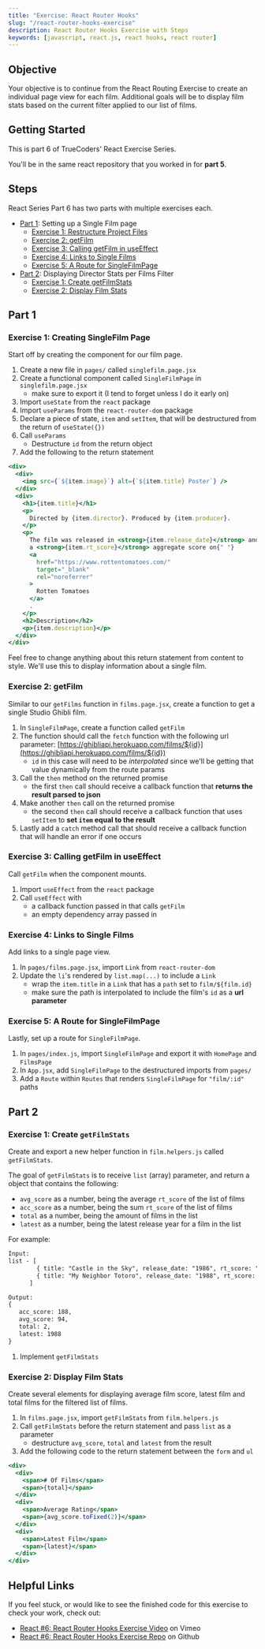 ```yaml
---
title: "Exercise: React Router Hooks"
slug: "/react-router-hooks-exercise"
description: React Router Hooks Exercise with Steps
keywords: [javascript, react.js, react hooks, react router]
---
```


## Objective

Your objective is to continue from the React Routing Exercise to create an individual page view for each film. Additional goals will be to display film stats based on the current filter applied to our list of films.

## Getting Started

This is part 6 of TrueCoders' React Exercise Series.

You'll be in the same react repository that you worked in for **part 5**.

## Steps

React Series Part 6 has two parts with multiple exercises each.

- [Part 1](#part-1): Setting up a Single Film page
  - [Exercise 1: Restructure Project Files](#exercise-1-creating-singlefilm-page)
  - [Exercise 2: getFilm](#exercise-2-getfilm)
  - [Exercise 3: Calling getFilm in useEffect](#exercise-3-calling-getfilm-in-useeffect)
  - [Exercise 4: Links to Single Films](#exercise-4-links-to-single-films)
  - [Exercise 5: A Route for SingleFilmPage](#exercise-5-a-route-for-singlefilmpage)
- [Part 2](#part-2): Displaying Director Stats per Films Filter
  - [Exercise 1: Create getFilmStats](#exercise-1-create-getfilmstats)
  - [Exercise 2: Display Film Stats](#exercise-2-display-film-stats)

## Part 1

### Exercise 1: Creating SingleFilm Page

Start off by creating the component for our film page.

1. Create a new file in `pages/` called `singlefilm.page.jsx`
2. Create a functional component called `SingleFilmPage` in `singlefilm.page.jsx`
   - make sure to export it (I tend to forget unless I do it early on)
3. Import `useState` from the `react` package
4. Import `useParams` from the `react-router-dom` package
5. Declare a piece of state, `item` and `setItem`, that will be destructured from the return of `useState({})`
6. Call `useParams`
   - Destructure `id` from the return object
7. Add the following to the return statement

```jsx
<div>
  <div>
    <img src={`${item.image}`} alt={`${item.title} Poster`} />
  </div>
  <div>
    <h1>{item.title}</h1>
    <p>
      Directed by {item.director}. Produced by {item.producer}.
    </p>
    <p>
      The film was released in <strong>{item.release_date}</strong> and garnered
      a <strong>{item.rt_score}</strong> aggregate score on{" "}
      <a
        href="https://www.rottentomatoes.com/"
        target="_blank"
        rel="noreferrer"
      >
        Rotten Tomatoes
      </a>
      .
    </p>
    <h2>Description</h2>
    <p>{item.description}</p>
  </div>
</div>
```

Feel free to change anything about this return statement from content to style. We'll use this to display information about a single film.

### Exercise 2: getFilm

Similar to our `getFilms` function in `films.page.jsx`, create a function to get a single Studio Ghibli film.

1. In `SingleFilmPage`, create a function called `getFilm`
2. The function should call the `fetch` function with the following url parameter: [https://ghibliapi.herokuapp.com/films/${id}](https://ghibliapi.herokuapp.com/films/${id})
   - `id` in this case will need to be _interpolated_ since we'll be getting that value dynamically from the route params
3. Call the `then` method on the returned promise
   - the first `then` call should receive a callback function that **returns the result parsed to json**
4. Make another `then` call on the returned promise
   - the second `then` call should receive a callback function that uses `setItem` to **set `item` equal to the result**
5. Lastly add a `catch` method call that should receive a callback function that will handle an error if one occurs

### Exercise 3: Calling getFilm in useEffect

Call `getFilm` when the component mounts.

1. Import `useEffect` from the `react` package
2. Call `useEffect` with
   - a callback function passed in that calls `getFilm`
   - an empty dependency array passed in

### Exercise 4: Links to Single Films

Add links to a single page view.

1. In `pages/films.page.jsx`, import `Link` from `react-router-dom`
2. Update the `li`'s rendered by `list.map(...)` to include a `Link`
   - wrap the `item.title` in a `Link` that has a `path` set to `film/${film.id}`
   - make sure the path is interpolated to include the film's `id` as a **url parameter**

### Exercise 5: A Route for SingleFilmPage

Lastly, set up a route for `SingleFilmPage`.

1. In `pages/index.js`, import `SingleFilmPage` and export it with `HomePage` and `FilmsPage`
2. In `App.jsx`, add `SingleFilmPage` to the destructured imports from `pages/`
3. Add a `Route` within `Routes` that renders `SingleFilmPage` for `"film/:id"` paths

## Part 2

### Exercise 1: Create `getFilmStats`

Create and export a new helper function in `film.helpers.js` called `getFilmStats`.

The goal of `getFilmStats` is to receive `list` (array) parameter, and return a object that contains the following:

- `avg_score` as a number, being the average `rt_score` of the list of films
- `acc_score` as a number, being the sum `rt_score` of the list of films
- `total` as a number, being the amount of films in the list
- `latest` as a number, being the latest release year for a film in the list

For example:

```txt
Input:
list - [
        { title: "Castle in the Sky", release_date: "1986", rt_score: "95" },
        { title: "My Neighbor Totoro", release_date: "1988", rt_score: "93" }
      ]

Output:
{
   acc_score: 188,
   avg_score: 94,
   total: 2,
   latest: 1988
}
```

1. Implement `getFilmStats`

### Exercise 2: Display Film Stats

Create several elements for displaying average film score, latest film and total films for the filtered list of films.

1. In `films.page.jsx`, import `getFilmStats` from `film.helpers.js`
2. Call `getFilmStats` before the return statement and pass `list` as a parameter
   - destructure `avg_score`, `total` and `latest` from the result
3. Add the following code to the return statement between the `form` and `ul`

```jsx
<div>
  <div>
    <span># Of Films</span>
    <span>{total}</span>
  </div>
  <div>
    <span>Average Rating</span>
    <span>{avg_score.toFixed(2)}</span>
  </div>
  <div>
    <span>Latest Film</span>
    <span>{latest}</span>
  </div>
</div>
```

## Helpful Links

If you feel stuck, or would like to see the finished code for this exercise to check your work, check out:

- [React #6: React Router Hooks Exercise Video](https://vimeo.com/743625815) on Vimeo
- [React #6: React Router Hooks Exercise Repo](https://github.com/Bryantellius/react-exercise/tree/react-router-hooks-exercise) on Github
